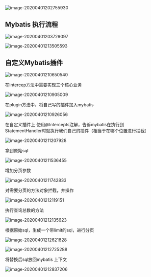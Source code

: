 ## 

![image-20200401202755930](C:\Users\YMXD\AppData\Roaming\Typora\typora-user-images\image-20200401202755930.png)



## Mybatis 执行流程

![image-20200401203729097](C:\Users\YMXD\AppData\Roaming\Typora\typora-user-images\image-20200401203729097.png)



![image-20200401213505593](C:\Users\YMXD\AppData\Roaming\Typora\typora-user-images\image-20200401213505593.png)

## 自定义Mybatis插件

![image-20200401210650540](C:\Users\YMXD\AppData\Roaming\Typora\typora-user-images\image-20200401210650540.png)



在intercep方法中需要实现三个核心业务

![image-20200401210905009](C:\Users\YMXD\AppData\Roaming\Typora\typora-user-images\image-20200401210905009.png)

在plugin方法中，将自己写的插件加入mybatis

![image-20200401210926056](C:\Users\YMXD\AppData\Roaming\Typora\typora-user-images\image-20200401210926056.png)

在自定义插件上 使用@Intercepts注解，告诉mybatis在执行到StatementHandler时就执行我们自己的插件（相当于在哪个位置进行拦截）

![image-20200401211207928](C:\Users\YMXD\AppData\Roaming\Typora\typora-user-images\image-20200401211207928.png)

拿到原始sql

![image-20200401211536455](C:\Users\YMXD\AppData\Roaming\Typora\typora-user-images\image-20200401211536455.png)



增加分页参数

![image-20200401211742833](C:\Users\YMXD\AppData\Roaming\Typora\typora-user-images\image-20200401211742833.png)

对需要分页的方法对象拦截，并操作

![image-20200401212119151](C:\Users\YMXD\AppData\Roaming\Typora\typora-user-images\image-20200401212119151.png)

执行查询总数的方法

![image-20200401212135623](C:\Users\YMXD\AppData\Roaming\Typora\typora-user-images\image-20200401212135623.png)



根据原始sql，生成一个带limit的sql，进行分页

![image-20200401212621828](C:\Users\YMXD\AppData\Roaming\Typora\typora-user-images\image-20200401212621828.png)

![image-20200401212725288](C:\Users\YMXD\AppData\Roaming\Typora\typora-user-images\image-20200401212725288.png)

将替换后sql放回mybatis 上下文

![image-20200401212837206](C:\Users\YMXD\AppData\Roaming\Typora\typora-user-images\image-20200401212837206.png)

